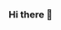 ### Hi there 👋

<!--
**blossomingiris/blossomingiris** is a ✨ _special_ ✨ repository because its `README.md` (this file) appears on your GitHub profile.

Here are some ideas to get you started:

- 🔭 I’m currently working on my portfolio
- 🌱 I’m currently learning React
- 👯 I’m looking to collaborate on react projects
- 📫 How to reach me: blossomingiris@gmail.com
-->
